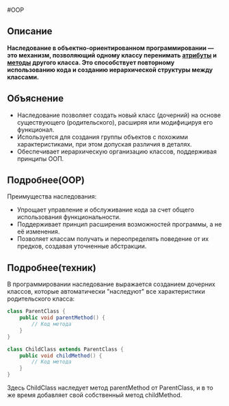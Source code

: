 #OOP
## Описание
**Наследование в объектно-ориентированном программировании — это механизм, позволяющий одному классу перенимать [атрибуты](Атрибут.md) и [методы](Метод.md) другого класса. Это способствует повторному использованию кода и созданию иерархической структуры между классами.**

## Объяснение

- Наследование позволяет создать новый класс (дочерний) на основе существующего (родительского), расширяя или модифицируя его функционал.
- Используется для создания группы объектов с похожими характеристиками, при этом допуская различия в деталях.
- Обеспечивает иерархическую организацию классов, поддерживая принципы ООП.
## Подробнее(OOP)

Преимущества наследования:

- Упрощает управление и обслуживание кода за счет общего использования функциональности.
- Поддерживает принцип расширения возможностей программы, а не её изменения.
- Позволяет классам получать и переопределять поведение от их предков, создавая уточненные абстракции.

## Подробнее(техник)

В программировании наследование выражается созданием дочерних классов, которые автоматически "наследуют" все характеристики родительского класса:

``` Java
class ParentClass {
    public void parentMethod() {
        // Код метода
    }
}

class ChildClass extends ParentClass {
    public void childMethod() {
        // Код метода
    }
}
```
Здесь ChildClass наследует метод parentMethod от ParentClass, и в то же время добавляет свой собственный метод childMethod.
